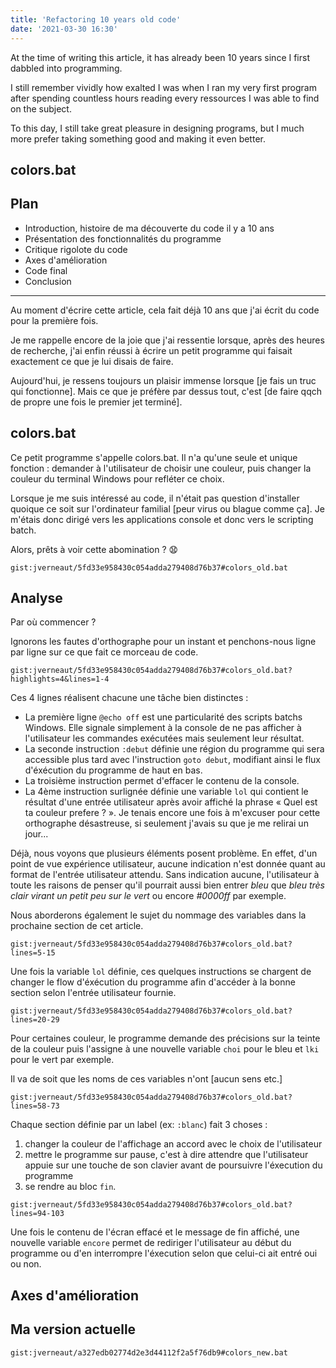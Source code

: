 ```yaml
---
title: 'Refactoring 10 years old code'
date: '2021-03-30 16:30'
---
```


At the time of writing this article, it has already been 10 years since I first dabbled into programming.

I still remember vividly how exalted I was when I ran my very first program after spending countless hours reading every ressources I was able to find on the subject.

To this day, I still take great pleasure in designing programs, but I much more prefer taking something good and making it even better.

## colors.bat

## Plan

- Introduction, histoire de ma découverte du code il y a 10 ans
- Présentation des fonctionnalités du programme
- Critique rigolote du code
- Axes d'amélioration
- Code final
- Conclusion

---

Au moment d'écrire cette article, cela fait déjà 10 ans que j'ai écrit du code pour la première fois.

Je me rappelle encore de la joie que j'ai ressentie lorsque, après des heures de recherche, j'ai enfin réussi à écrire un petit programme qui faisait exactement ce que je lui disais de faire.

Aujourd'hui, je ressens toujours un plaisir immense lorsque [je fais un truc qui fonctionne]. Mais ce que je préfère par dessus tout, c'est [de faire qqch de propre une fois le premier jet terminé].

## colors.bat

Ce petit programme s'appelle colors.bat. Il n'a qu'une seule et unique fonction : demander à l'utilisateur de choisir une couleur, puis changer la couleur du terminal Windows pour refléter ce choix.

Lorsque je me suis intéressé au code, il n'était pas question d'installer quoique ce soit sur l'ordinateur familial [peur virus ou blague comme ça]. Je m'étais donc dirigé vers les applications console et donc vers le scripting batch.

Alors, prêts à voir cette abomination ? 😧

`gist:jverneaut/5fd33e958430c054adda279408d76b37#colors_old.bat`

## Analyse

Par où commencer ?

Ignorons les fautes d'orthographe pour un instant et penchons-nous ligne par ligne sur ce que fait ce morceau de code.

`gist:jverneaut/5fd33e958430c054adda279408d76b37#colors_old.bat?highlights=4&lines=1-4`

Ces 4 lignes réalisent chacune une tâche bien distinctes :

- La première ligne `@echo off` est une particularité des scripts batchs Windows. Elle signale simplement à la console de ne pas afficher à l'utilisateur les commandes exécutées mais seulement leur résultat.
- La seconde instruction `:debut` définie une région du programme qui sera accessible plus tard avec l'instruction `goto debut`, modifiant ainsi le flux d'éxécution du programme de haut en bas.
- La troisième instruction permet d'effacer le contenu de la console.
- La 4ème instruction surlignée définie une variable `lol` qui contient le résultat d'une entrée utilisateur après avoir affiché la phrase « Quel est ta couleur prefere ? ». Je tenais encore une fois à m'excuser pour cette orthographe désastreuse, si seulement j'avais su que je me relirai un jour...

Déjà, nous voyons que plusieurs éléments posent problème. En effet, d'un point de vue expérience utilisateur, aucune indication n'est donnée quant au format de l'entrée utilisateur attendu. Sans indication aucune, l'utilisateur à toute les raisons de penser qu'il pourrait aussi bien entrer _bleu_ que _bleu très clair virant un petit peu sur le vert_ ou encore _#0000ff_ par exemple.

Nous aborderons également le sujet du nommage des variables dans la prochaine section de cet article.

`gist:jverneaut/5fd33e958430c054adda279408d76b37#colors_old.bat?lines=5-15`

Une fois la variable `lol` définie, ces quelques instructions se chargent de changer le flow d'éxécution du programme afin d'accéder à la bonne section selon l'entrée utilisateur fournie.

`gist:jverneaut/5fd33e958430c054adda279408d76b37#colors_old.bat?lines=20-29`

Pour certaines couleur, le programme demande des précisions sur la teinte de la couleur puis l'assigne à une nouvelle variable `choi` pour le bleu et `lki` pour le vert par exemple.

Il va de soit que les noms de ces variables n'ont [aucun sens etc.]

`gist:jverneaut/5fd33e958430c054adda279408d76b37#colors_old.bat?lines=58-73`

Chaque section définie par un label (ex: `:blanc`) fait 3 choses :

1. changer la couleur de l'affichage an accord avec le choix de l'utilisateur
2. mettre le programme sur pause, c'est à dire attendre que l'utilisateur appuie sur une touche de son clavier avant de poursuivre l'éxecution du programme
3. se rendre au bloc `fin`.

`gist:jverneaut/5fd33e958430c054adda279408d76b37#colors_old.bat?lines=94-103`

Une fois le contenu de l'écran effacé et le message de fin affiché, une nouvelle variable `encore` permet de rediriger l'utilisateur au début du programme ou d'en interrompre l'éxecution selon que celui-ci ait entré oui ou non.

## Axes d'amélioration

## Ma version actuelle

`gist:jverneaut/a327edb02774d2e3d44112f2a5f76db9#colors_new.bat`

